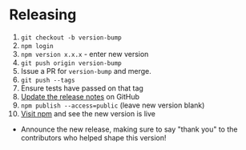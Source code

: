 # Releasing

1. `git checkout -b version-bump`
1. `npm login`
1. `npm version x.x.x` - enter new version
1. `git push origin version-bump`
1. Issue a PR for `version-bump` and merge.
1. `git push --tags`
1. Ensure tests have passed on that tag
1. [Update the release notes](https://github.com/percy/percy-agent/releases) on GitHub
1. `npm publish --access=public` (leave new version blank)
1. [Visit npm](https://www.npmjs.com/package/@percy/agent) and see the new version is live

* Announce the new release,
   making sure to say "thank you" to the contributors
   who helped shape this version!
